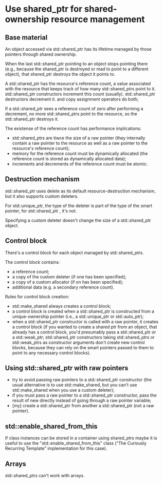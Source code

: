 Use shared_ptr for shared-ownership resource management
=======================================================

Base material
-------------

An object accessed via std::shared_ptr has its lifetime managed 
by those pointers through shared ownership.

When the last std::shared_ptr pointing to an object stops pointing
there (e.g., because the shared_ptr is destroyed or mad to point to
a different object), that shared_ptr destroys the object
it points to.

A std::shared_ptr has the resource's reference count, a value
associated with the resource that keeps track of how many
std::shared_ptrs point to it.
std::shared_ptr constructors increment this count (usually).
std::shared_ptr destructors decrement it.
and copy assignment operators do both;

If a std::shared_ptr sees a reference count of zero
after performing a decrement, no more std::shared_ptrs point to 
the resource, so the std::shared_ptr destroys it.

The existense of the reference count has performance implications:
- std::shared_ptrs are tiwce the size of a raw pointer
  (they internally contain a raw pointer to the resource as well
   as a raw pointer to the resource's reference count);
- memory for the reference count must be dynamically allocated
  (the reference count is stored as dynamically allocated data);
- increments and decrements of the reference count must be atomic.


Destruction mechanism
---------------------

std::shared_ptr uses delete as its default resource-destruction 
mechanism, but it also supports custom deleters.

For std::unique_ptr, the type of the deleter is part of the type 
of the smart pointer, for std::shared_ptr , it's not.

Specifying a custom deleter doesn't change the size of a
std::shared_ptr object.


Control block
-------------

There's a control block for each object managed by std::shared_ptrs.

The control block contains:
- a reference count;
- a copy of the custom deleter (if one has been specified);
- a copy of a custom allocator (if on has been specified);
- additional data (e.g. a secondary reference count).
 
Rules for control block creation:
- std::make_shared always creates a control block;
- a control block is created when a std::shared_ptr is constructed
  from a unique-ownership pointer 
  (i.e., a std::unique_ptr or std::auto_ptr);
- when a std::shared_ptr constructor is called with a raw pointer,
  it creates a control block
  (if you wanted to create a shared ptr from an object,
   that already has a control block, you'd presumably pass
   a std::shared_ptr or a std::weak_ptr;
   std::shared_ptr constructors taking std::shared_ptrs 
   or std::weak_ptrs as constructor arguments don't create 
   new control blocks, because they can rely on the smart pointers
   passed to them to point to any necessary control blocks).


Using std::shared_ptr with raw pointers
---------------------------------------

- try to avoid passing raw pointers to a std::shared_ptr constructor
  (the usual alternative is to use std::make_shared,
   but you can't use std::make_shared when you use a custom deleter);
- if you must pass a raw pointer to a std::shared_ptr constructor,
  pass the result of new directly instead of going through 
  a raw pointer variable;
- [my] create a std::shared_ptr from another a std::shared_ptr 
  (not a raw pointer).
 

std::enable_shared_from_this
----------------------------

If class instances can be stored in a container using shared_ptrs
maybe it is useful to use the "std::enable_shared_from_this" class
("The Curiously Recurring Template" implementation for this case).


Arrays
------

std::shared_ptrs can't work with arrays.
 
